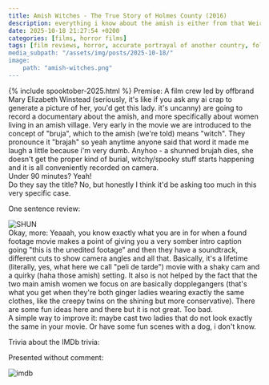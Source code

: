 ```yaml
---
title: Amish Witches - The True Story of Holmes County (2016)
description: everything i know about the amish is either from that Weird Al song, the Harrison Ford movie or Dwight
date: 2025-10-18 21:27:54 +0200
categories: [films, horror films]
tags: [film reviews, horror, accurate portrayal of another country, folk horror, found footage, germansploitation, hagsploitation, haunted-housesploitation, middleofnowherecore, satanic panic, snorecore, spooky doll, spooktober 2025, they don't say the title]
media_subpath: "/assets/img/posts/2025-10-18/"
image:
    path: "amish-witches.png"
---
```

{% include spooktober-2025.html %}
<span class="reviewsection">Premise:</span> A film crew led by offbrand Mary Elizabeth Winstead (seriously, it's like if you ask any ai crap to generate a picture of her, you'd get this lady. it's uncanny) are going to record a documentary about the amish, and more specifically about women living in an amish village. Very early in the movie we are introduced to the concept of "bruja", which to the amish (we're told) means "witch". They pronounce it "brajah" so yeah anytime anyone said that word it made me laugh a little because i'm very dumb. Anyhoo - a shunned brujah dies, she doesn't get the proper kind of burial, witchy/spooky stuff starts happening and it is all conveniently recorded on camera.<br/>
<span class="reviewsection">Under 90 minutes?</span> Yeah!<br/>
<span class="reviewsection">Do they say the title?</span> No, but honestly I think it'd be asking too much in this very specific case.

<span class="reviewsection">One sentence review:</span>

![SHUN](dwight.gif)<br/>
<span class="reviewsection">Okay, more:</span> Yeaaah, you know exactly what you are in for when a found footage movie makes a point of giving you a very somber intro caption going "this is the unedited footage" and then they have a soundtrack, different cuts to show camera angles and all that. Basically, it's a lifetime (literally, yes, what here we call "peli de tarde") movie with a shaky cam and a quirky (haha those amish) setting. It also is not helped by the fact that the two main amish women we focus on are basically dopplegangers (that's what you get when they're both ginger ladies wearing exactly the same clothes, like the creepy twins on the shining but more conservative). There are some fun ideas here and there but it is not great. Too bad.<br/>
<span class="reviewsection">A simple way to improve it:</span> maybe cast two ladies that do not look exactly the same in your movie. Or have some fun scenes with a dog, i don't know.

<span class="reviewsection">Trivia about the IMDb trivia:</span>

Presented without comment:

![imdb](imdb.png)